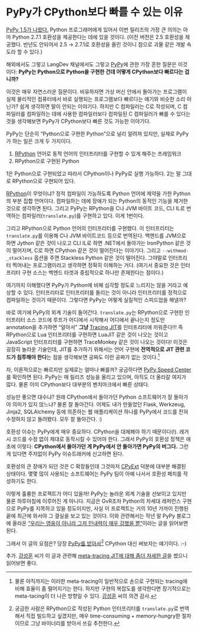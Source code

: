 PyPy가 CPython보다 빠를 수 있는 이유
====================================

[PyPy 1.5가 나왔다.][1] Python 프로그래머에게 있어서 이번 릴리즈의 가장 큰 의의는 아마 Python 2.7.1 호환성을 제공한다는 데에 있을 것이다. (이전 버전은 2.5 호환성을 제공했다. 반년도 안되어서 2.5 → 2.7.1로 호환성을 올린 것이니 참으로 괴물 같은 개발 속도라 할 수 있다.)

해외에서도 그렇고 LangDev 채널에서도 그렇고 [PyPy][]에 관한 가장 흔한 질문은 이것이다: **PyPy는 Python으로 Python을 구현한 건데 어떻게 CPython보다 빠르다는 겁니까?**

이것은 매우 자연스러운 질문이다. 비유하자면 가상 머신 안에서 돌아가는 프로그램이 실제 물리적인 컴퓨터에서 바로 실행되는 프로그램보다 빠르다는 얘기와 비슷한 소리 아닌가? 쉽게 생각하면 말이 안되는 이야기다. 하지만 C 컴파일러는 C로 작성되며, C 컴파일러를 컴파일하는 데에 사용한 컴파일러보다 컴파일된 C 컴파일러가 빠를 수 있다는 것을 생각해보면 PyPy가 CPython보다 빠른 것도 가능한 이야기다.

PyPy는 단순히 “Python으로 구현한 Python”으로 널리 알려져 있지만, 실제로 PyPy가 하는 일은 크게 두 가지이다.

1. [RPython][] 언어로 동적 언어의 인터프리터를 구현할 수 있게 해주는 프레임워크
2. RPython으로 구현된 Python

1은 Python으로 구현되었고 따라서 CPython이나 PyPy로 실행 가능하다. 2는 말 그대로 RPython으로 구현되어 있다.

[RPython][]이 무엇이냐? 정적 컴파일이 가능하도록 Python 언어에 제약을 가한 Python의 부분 집합 언어이다. 컴파일하는 데에 장애가 되는 Python의 동적인 기능을 제거한 것으로 생각하면 된다. 그리고 PyPy는 RPython을 C나 JVM 바이트 코드, CLI IL로 번역하는 컴파일러(`translate.py`)를 구현하고 있다. 이게 1번이다.

그리고 RPython으로 Python 언어의 인터프리터를 구현했다. 이 인터프리터는 `translate.py`를 이용해 C나 JVM 바이트코드 등으로 번역된다. 백엔드를 JVM으로 하면 Jython 같은 것이 나오고 CLI IL로 하면 .NET에서 돌아가는 IronPython 같은 것이 떨어지며, C로 하면 CPython 같은 것이 떨어진다는 이야기다. 그리고 `--withmod-_stackless` 옵션을 주면 Stackless Python 같은 것이 떨어진다. 그야말로 인터프리터 찍어내는 프로그램이라고 생각하면 정확히 이해하는 거다. (여기서 중요한 것은 인터프리터 구현 소스는 백엔드 타겟과 중립적으로 하나만 존재한다는 점이다.)

여기까지 이해했다면 PyPy가 Python에 비해 심각할 정도로 느리지는 않을 거라고 예상할 수 있다. 인터프리터로 인터프리터를 돌리는 것이 아니라 인터프리터를 정적으로 컴파일하는 것이기 때문이다. 그렇다면 PyPy는 어떻게 실질적인 스피드업을 해낼까?

바로 여기에 PyPy의 외계 기술이 들어간다. `translate.py`는 RPython으로 구현한 인터프리터 소스 코드에 루프가 어디에서 시작해서 어디에서 끝나는지 정도만 annotation을 추가하면 “알아서” **그냥** [Tracing JIT][2]를 인터프리터에 끼워준다!!! 즉 RPython으로 Lua 인터프리터를 구현하면 LuaJIT 같은 것이 나오는 것이고 JavaScript 인터프리터를 구현하면 TraceMonkey 같은 것이 나오는 것이다! 이것은 굉장히 놀라운 기술인데, JIT를 추가하기 위해서는 언어 구현에 **전역적으로 JIT 관련 코드가 침투해야 한다**는 점을 생각해보면 공짜도 이런 공짜가 없는 것이다.[^1]

자, 이론적으로는 빠르지만 실제로는 얼마나 빠를까? 궁금하다면 [PyPy Speed Center][3]를 확인하면 된다. PyPy는 매 릴리즈 성능을 올리고 있으며, 아직도 더 올라갈 여지가 많다. 물론 이미 CPython보다 대부분의 벤치마크에서 빠른 상태다.

성능만 좋으면 대수냐? 원래 CPython에서 돌아가던 Python 소프트웨어가 잘 돌아가야 의미가 있지 않느냐? 물론 잘 돌아간다. 어제도 내가 만들었던 Flask, Werkzeug, Jinja2, SQLAlchemy 등에 의존하는 웹 애플리케이션 하나를 PyPy에서 코드를 전혀 수정하지 않고 돌려봤다. 모두 잘 돌아간다. :)

호환성 이슈는 PyPy에게 매우 중요하다. CPython을 대체해야 하기 때문이다(!). 레거시 코드를 수정 없이 제대로 동작시킬 수 있어야 한다. 그래서 PyPy의 호환성 정책은 애초에 이렇다: **CPython에서 돌아가던 게 PyPy에서 안 돌아가면 PyPy의 버그다.** 그런 게 있다면 주저없이 PyPy 이슈트래커에 신고하면 된다.

호환성의 큰 장애가 되던 것은 C 확장들인데 그것마저 [CPyExt][4] 덕분에 대부분 해결된 상태이다. 몇몇 많이 사용되는 소프트웨어는 PyPy 팀이 아예 나서서 호환성 패치를 작성하기도 한다.

이렇게 훌륭한 프로젝트가 어디 있을까! PyPy는 놀라운 외계 기술을 선보이고 있지만 물론 하루아침에 이루어진 게 아니다. 지금은 GvR조차 Python의 차세대 레퍼런스 구현으로 PyPy를 지목하고 있을 정도이지만, 사실 이 프로젝트는 거의 10년 가까이 진행된 끝에 최근에 와서야 그 결실을 보고 있는 것이다. 이와 관련해서는 작년 말 PyPy 블로그에 올라온 [“우리는 영웅이 아니라 그저 인내력이 매우 강했을 뿐”][5]이라는 글을 읽어보면 된다.

그래서 이 글의 요점은? 당장 [PyPy를 받아서][6][^2] CPython 대신 써보자는 얘기이다. :-)

추가. [강성훈][lifthrasiir] 씨가 이 글과 관련해 [meta-tracing JIT에 대해 좀더 자세한 글][7]을 썼으니 읽어보면 좋다.

[^1]: 물론 아직까지는 이러한 meta-tracing이 일반적으로 손으로 구현되는 tracing에 비해 효율이 좀 떨어지기는 한다. 하지만 구현의 복잡도를 생각한다면 장기적으로는 meta-tacing이 더 나은 방향일 수 있다. [강성훈][lifthrasiir] 씨의 의견 감사.

[^2]: 궁금한 사람은 RPython으로 작성된 Python 인터프리터를 `translate.py`로 번역해서 직접 빌드하고 싶겠지만, 매우 time-consuming + memory-hungry한 절차이므로 그냥 바이너리를 받아서 쓰길 추천한다.

[PyPy]: http://pypy.org/
[RPython]: ftp://ftp.disi.unige.it/pub/person/AnconaD/DLS08.pdf
[lifthrasiir]: http://mearie.org/
[1]: http://morepypy.blogspot.com/2011/04/pypy-15-released-catching-up.html
[2]: http://morepypy.blogspot.com/2009/03/applying-tracing-jit-to-interpreter.html
[3]: http://speed.pypy.org/
[4]: http://morepypy.blogspot.com/2010/04/using-cpython-extension-modules-with.html
[5]: http://morepypy.blogspot.com/2010/12/we-are-not-heroes-just-very-patient.html
[6]: http://pypy.org/download.html
[7]: http://j.mearie.org/post/5125952364/why-is-pypy-faster-than-cpython
